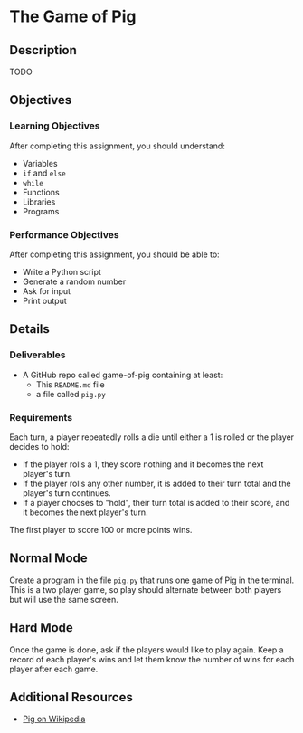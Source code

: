 # The Game of Pig

## Description

TODO

## Objectives

### Learning Objectives

After completing this assignment, you should understand:

* Variables
* `if` and `else`
* `while`
* Functions
* Libraries
* Programs

### Performance Objectives

After completing this assignment, you should be able to:

* Write a Python script
* Generate a random number
* Ask for input
* Print output

## Details

### Deliverables

* A GitHub repo called game-of-pig containing at least:
  * This `README.md` file
  * a file called `pig.py`

### Requirements  

Each turn, a player repeatedly rolls a die until either a 1 is rolled or the player decides to hold:

* If the player rolls a 1, they score nothing and it becomes the next player's turn.
* If the player rolls any other number, it is added to their turn total and the player's turn continues.
* If a player chooses to "hold", their turn total is added to their score, and it becomes the next player's turn.

The first player to score 100 or more points wins.

## Normal Mode

Create a program in the file `pig.py` that runs one game of Pig in the terminal. This is a two player game, so play should alternate between both players but will use the same screen.

## Hard Mode

Once the game is done, ask if the players would like to play again. Keep a record of each player's wins and let them know the number of wins for each player after each game.

## Additional Resources

* [Pig on Wikipedia](https://en.wikipedia.org/wiki/Pig_%28dice_game%29)